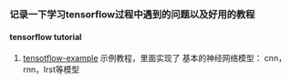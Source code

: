 ### 记录一下学习tensorflow过程中遇到的问题以及好用的教程

#### tensorflow tutorial

1. [tensotflow-example](https://github.com/aymericdamien/TensorFlow-Examples) 示例教程，里面实现了 基本的神经网络模型： cnn，rnn，lrst等模型